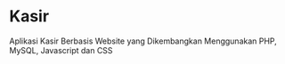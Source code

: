 # Kasir
 Aplikasi Kasir Berbasis Website yang Dikembangkan Menggunakan PHP, MySQL, Javascript dan CSS
